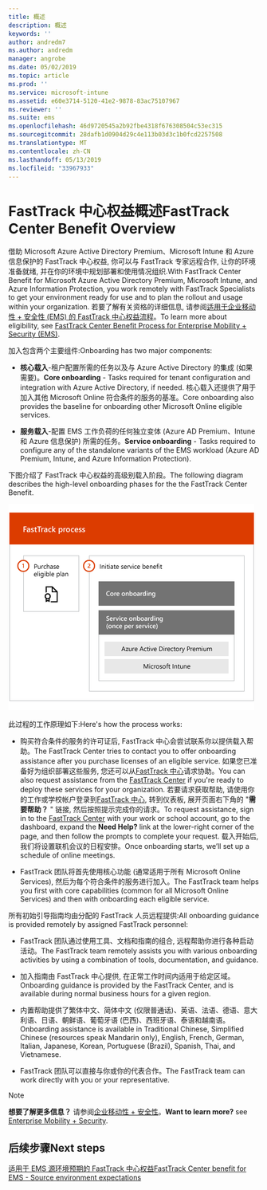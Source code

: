 ```yaml
---
title: 概述
description: 概述
keywords: ''
author: andredm7
ms.author: andredm
manager: angrobe
ms.date: 05/02/2019
ms.topic: article
ms.prod: ''
ms.service: microsoft-intune
ms.assetid: e60e3714-5120-41e2-9878-83ac75107967
ms.reviewer: ''
ms.suite: ems
ms.openlocfilehash: 46d9720545a2b92fbe4318f676308504c53ec315
ms.sourcegitcommit: 28dafb1d0904d29c4e113b03d3c1b0fcd2257508
ms.translationtype: MT
ms.contentlocale: zh-CN
ms.lasthandoff: 05/13/2019
ms.locfileid: "33967933"
---
```

# <a name="fasttrack-center-benefit-overview"></a><span data-ttu-id="ef18f-103">FastTrack 中心权益概述</span><span class="sxs-lookup"><span data-stu-id="ef18f-103">FastTrack Center Benefit Overview</span></span>

<span data-ttu-id="ef18f-104">借助 Microsoft Azure Active Directory Premium、Microsoft Intune 和 Azure 信息保护的 FastTrack 中心权益, 你可以与 FastTrack 专家远程合作, 让你的环境准备就绪, 并在你的环境中规划部署和使用情况组织.</span><span class="sxs-lookup"><span data-stu-id="ef18f-104">With FastTrack Center Benefit for Microsoft Azure Active Directory Premium, Microsoft Intune, and Azure Information Protection, you work remotely with FastTrack Specialists to get your environment ready for use and to plan the rollout and usage within your organization.</span></span> <span data-ttu-id="ef18f-105">若要了解有关资格的详细信息, 请参阅[适用于企业移动性 + 安全性 (EMS) 的 FastTrack 中心权益流程](EMS-fasttrack-process.md)。</span><span class="sxs-lookup"><span data-stu-id="ef18f-105">To learn more about eligibility, see [FastTrack Center Benefit Process for Enterprise Mobility + Security (EMS)](EMS-fasttrack-process.md).</span></span>

<span data-ttu-id="ef18f-106">加入包含两个主要组件:</span><span class="sxs-lookup"><span data-stu-id="ef18f-106">Onboarding has two major components:</span></span>

-   <span data-ttu-id="ef18f-107">**核心载入**-租户配置所需的任务以及与 Azure Active Directory 的集成 (如果需要)。</span><span class="sxs-lookup"><span data-stu-id="ef18f-107">**Core onboarding** - Tasks required for tenant configuration and integration with Azure Active Directory, if needed.</span></span> <span data-ttu-id="ef18f-108">核心载入还提供了用于加入其他 Microsoft Online 符合条件的服务的基准。</span><span class="sxs-lookup"><span data-stu-id="ef18f-108">Core onboarding also provides the baseline for onboarding other Microsoft Online eligible services.</span></span>

-   <span data-ttu-id="ef18f-109">**服务载入**-配置 EMS 工作负荷的任何独立变体 (Azure AD Premium、Intune 和 Azure 信息保护) 所需的任务。</span><span class="sxs-lookup"><span data-stu-id="ef18f-109">**Service onboarding** - Tasks required to configure any of the standalone variants of the EMS workload (Azure AD Premium, Intune, and Azure Information Protection).</span></span>

<span data-ttu-id="ef18f-110">下图介绍了 FastTrack 中心权益的高级别载入阶段。</span><span class="sxs-lookup"><span data-stu-id="ef18f-110">The following diagram describes the high-level onboarding phases for the the FastTrack Center Benefit.</span></span>

![使用 FastTrack 中心权益的高级别载入阶段](./media/ft-onboarding-process.png)

<span data-ttu-id="ef18f-112">此过程的工作原理如下:</span><span class="sxs-lookup"><span data-stu-id="ef18f-112">Here's how the process works:</span></span>

- <span data-ttu-id="ef18f-113">购买符合条件的服务的许可证后, FastTrack 中心会尝试联系你以提供载入帮助。</span><span class="sxs-lookup"><span data-stu-id="ef18f-113">The FastTrack Center tries to contact you to offer onboarding assistance after you purchase licenses of an eligible service.</span></span> <span data-ttu-id="ef18f-114">如果您已准备好为组织部署这些服务, 您还可以从[FastTrack 中心](https://go.microsoft.com/fwlink/?linkid=780698)请求协助。</span><span class="sxs-lookup"><span data-stu-id="ef18f-114">You can also request assistance from the [FastTrack Center](https://go.microsoft.com/fwlink/?linkid=780698) if you're ready to deploy these services for your organization.</span></span> <span data-ttu-id="ef18f-115">若要请求获取帮助, 请使用你的工作或学校帐户登录到[FastTrack 中心](https://go.microsoft.com/fwlink/?linkid=780698), 转到仪表板, 展开页面右下角的 "**需要帮助？** " 链接, 然后按照提示完成你的请求。</span><span class="sxs-lookup"><span data-stu-id="ef18f-115">To request assistance, sign in to the [FastTrack Center](https://go.microsoft.com/fwlink/?linkid=780698) with your work or school account, go to the dashboard, expand the **Need Help?** link at the lower-right corner of the page, and then follow the prompts to complete your request.</span></span> <span data-ttu-id="ef18f-116">载入开始后, 我们将设置联机会议的日程安排。</span><span class="sxs-lookup"><span data-stu-id="ef18f-116">Once onboarding starts, we’ll set up a schedule of online meetings.</span></span>

-   <span data-ttu-id="ef18f-117">FastTrack 团队将首先使用核心功能 (通常适用于所有 Microsoft Online Services), 然后为每个符合条件的服务进行加入。</span><span class="sxs-lookup"><span data-stu-id="ef18f-117">The FastTrack team helps you first with core capabilities (common for all Microsoft Online Services) and then with onboarding each eligible service.</span></span>

<span data-ttu-id="ef18f-118">所有初始引导指南均由分配的 FastTrack 人员远程提供:</span><span class="sxs-lookup"><span data-stu-id="ef18f-118">All onboarding guidance is provided remotely by assigned FastTrack personnel:</span></span>

-   <span data-ttu-id="ef18f-119">FastTrack 团队通过使用工具、文档和指南的组合, 远程帮助你进行各种启动活动。</span><span class="sxs-lookup"><span data-stu-id="ef18f-119">The FastTrack team remotely assists you with various onboarding activities by using a combination of tools, documentation, and guidance.</span></span>

-   <span data-ttu-id="ef18f-120">加入指南由 FastTrack 中心提供, 在正常工作时间内适用于给定区域。</span><span class="sxs-lookup"><span data-stu-id="ef18f-120">Onboarding guidance is provided by the FastTrack Center, and is available during normal business hours for a given region.</span></span>

-   <span data-ttu-id="ef18f-121">内置帮助提供了繁体中文、简体中文 (仅限普通话)、英语、法语、德语、意大利语、日语、朝鲜语、葡萄牙语 (巴西)、西班牙语、泰语和越南语。</span><span class="sxs-lookup"><span data-stu-id="ef18f-121">Onboarding assistance is available in Traditional Chinese, Simplified Chinese (resources speak Mandarin only), English, French, German, Italian, Japanese, Korean, Portuguese (Brazil), Spanish, Thai, and Vietnamese.</span></span>

-   <span data-ttu-id="ef18f-122">FastTrack 团队可以直接与你或你的代表合作。</span><span class="sxs-lookup"><span data-stu-id="ef18f-122">The FastTrack team can work directly with you or your representative.</span></span>

> [!NOTE]
> <span data-ttu-id="ef18f-123">**想要了解更多信息？** 请参阅[企业移动性 + 安全性](https://www.microsoft.com/cloud-platform/enterprise-mobility)。</span><span class="sxs-lookup"><span data-stu-id="ef18f-123">**Want to learn more?** see [Enterprise Mobility + Security](https://www.microsoft.com/cloud-platform/enterprise-mobility).</span></span>

## <a name="next-steps"></a><span data-ttu-id="ef18f-124">后续步骤</span><span class="sxs-lookup"><span data-stu-id="ef18f-124">Next steps</span></span>

[<span data-ttu-id="ef18f-125">适用于 EMS 源环境预期的 FastTrack 中心权益</span><span class="sxs-lookup"><span data-stu-id="ef18f-125">FastTrack Center benefit for EMS - Source environment expectations</span></span>](EMS-source-environment-expectations.md)
